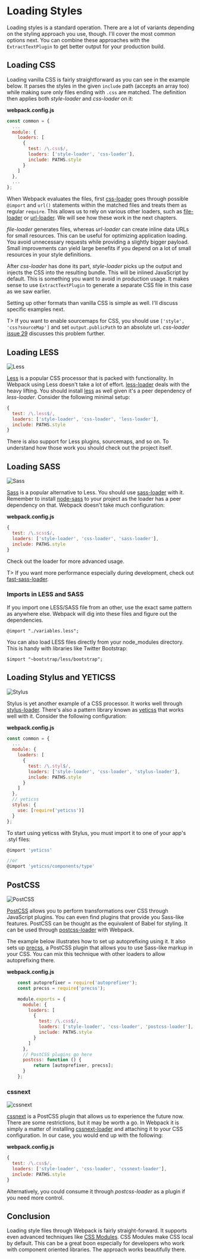 # Loading Styles

Loading styles is a standard operation. There are a lot of variants depending on the styling approach you use, though. I'll cover the most common options next. You can combine these approaches with the `ExtractTextPlugin` to get better output for your production build.

## Loading CSS

Loading vanilla CSS is fairly straightforward as you can see in the example below. It parses the styles in the given `include` path (accepts an array too) while making sure only files ending with `.css` are matched. The definition then applies both *style-loader* and *css-loader* on it:

**webpack.config.js**

```javascript
const common = {
  ...
  module: {
    loaders: [
      {
        test: /\.css$/,
        loaders: ['style-loader', 'css-loader'],
        include: PATHS.style
      }
    ]
  },
  ...
};
```

When Webpack evaluates the files, first [css-loader](https://www.npmjs.com/package/css-loader) goes through possible `@import` and `url()` statements within the matched files and treats them as regular `require`. This allows us to rely on various other loaders, such as [file-loader](https://www.npmjs.com/package/file-loader) or [url-loader](https://www.npmjs.com/package/url-loader). We will see how these work in the next chapters.

*file-loader* generates files, whereas *url-loader* can create inline data URLs for small resources. This can be useful for optimizing application loading. You avoid unnecessary requests while providing a slightly bigger payload. Small improvements can yield large benefits if you depend on a lot of small resources in your style definitions.

After *css-loader* has done its part, *style-loader* picks up the output and injects the CSS into the resulting bundle. This will be inlined JavaScript by default. This is something you want to avoid in production usage. It makes sense to use `ExtractTextPlugin` to generate a separate CSS file in this case as we saw earlier.

Setting up other formats than vanilla CSS is simple as well. I'll discuss specific examples next.

T> If you want to enable sourcemaps for CSS, you should use `['style', 'css?sourceMap']` and set `output.publicPath` to an absolute url. *css-loader* [issue 29](https://github.com/webpack/css-loader/issues/29) discusses this problem further.

## Loading LESS

![Less](images/less.png)

[Less](http://lesscss.org/) is a popular CSS processor that is packed with functionality. In Webpack using Less doesn't take a lot of effort. [less-loader](https://www.npmjs.com/package/less-loader) deals with the heavy lifting. You should install [less](https://www.npmjs.com/package/less) as well given it's a peer dependency of *less-loader*. Consider the following minimal setup:

```javascript
{
  test: /\.less$/,
  loaders: ['style-loader', 'css-loader', 'less-loader'],
  include: PATHS.style
}
```

There is also support for Less plugins, sourcemaps, and so on. To understand how those work you should check out the project itself.

## Loading SASS

![Sass](images/sass.png)

[Sass](http://sass-lang.com/) is a popular alternative to Less. You should use [sass-loader](https://www.npmjs.com/package/sass-loader) with it. Remember to install [node-sass](https://www.npmjs.com/package/node-sass) to your project as the loader has a peer dependency on that. Webpack doesn't take much configuration:

**webpack.config.js**

```javascript
{
  test: /\.scss$/,
  loaders: ['style-loader', 'css-loader', 'sass-loader'],
  include: PATHS.style
}
```

Check out the loader for more advanced usage.

T> If you want more performance especially during development, check out [fast-sass-loader](https://www.npmjs.com/package/fast-sass-loader).

### Imports in LESS and SASS

If you import one LESS/SASS file from an other, use the exact same pattern as anywhere else. Webpack will dig into these files and figure out the dependencies.

```less
@import "./variables.less";
```

You can also load LESS files directly from your node_modules directory. This is handy with libraries like Twitter Bootstrap:

```less
$import "~bootstrap/less/bootstrap";
```

## Loading Stylus and YETICSS

![Stylus](images/stylus.png)

Stylus is yet another example of a CSS processor. It works well through [stylus-loader](https://github.com/shama/stylus-loader). There's also a pattern library known as [yeticss](https://www.npmjs.com/package/yeticss) that works well with it. Consider the following configuration:

**webpack.config.js**

```javascript
const common = {
  ...
  module: {
    loaders: [
      {
        test: /\.styl$/,
        loaders: ['style-loader', 'css-loader', 'stylus-loader'],
        include: PATHS.style
      }
    ]
  },
  // yeticss
  stylus: {
    use: [require('yeticss')]
  }
};
```

To start using yeticss with Stylus, you must import it to one of your app's .styl files:

```javascript
@import 'yeticss'

//or
@import 'yeticss/components/type'
```

## PostCSS

![PostCSS](images/postcss.png)

[PostCSS](https://github.com/postcss/postcss) allows you to perform transformations over CSS through JavaScript plugins. You can even find plugins that provide you Sass-like features. PostCSS can be thought as the equivalent of Babel for styling. It can be used through [postcss-loader](https://www.npmjs.com/package/postcss-loader) with Webpack.

The example below illustrates how to set up autoprefixing using it. It also sets up [precss](https://www.npmjs.com/package/precss), a PostCSS plugin that allows you to use Sass-like markup in your CSS. You can mix this technique with other loaders to allow autoprefixing there.

**webpack.config.js**

```javascript
    const autoprefixer = require('autoprefixer');
    const precss = require('precss');

    module.exports = {
      module: {
        loaders: [
          {
            test: /\.css$/,
            loaders: ['style-loader', 'css-loader', 'postcss-loader'],
            include: PATHS.style
          }
        ]
      },
      // PostCSS plugins go here
      postcss: function () {
          return [autoprefixer, precss];
      }
    };
```

### cssnext

![cssnext](images/cssnext.jpg)

[cssnext](https://cssnext.github.io/) is a PostCSS plugin that allows us to experience the future now. There are some restrictions, but it may be worth a go. In Webpack it is simply a matter of installing [cssnext-loader](https://www.npmjs.com/package/cssnext-loader) and attaching it to your CSS configuration. In our case, you would end up with the following:

**webpack.config.js**

```javascript
{
  test: /\.css$/,
  loaders: ['style-loader', 'css-loader', 'cssnext-loader'],
  include: PATHS.style
}
```

Alternatively, you could consume it through *postcss-loader* as a plugin if you need more control.

## Conclusion

Loading style files through Webpack is fairly straight-forward. It supports even advanced techniques like [CSS Modules](https://github.com/css-modules/webpack-demo). CSS Modules make CSS local by default. This can be a great boon especially for developers who work with component oriented libraries. The approach works beautifully there.
